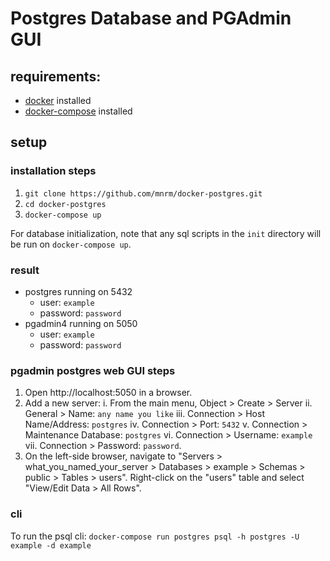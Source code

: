 # Postgres Database and PGAdmin GUI

## requirements:

* [docker](https://docs.docker.com/engine/installation/) installed
* [docker-compose](https://docs.docker.com/compose/install/) installed

## setup

### installation steps

1. `git clone https://github.com/mnrm/docker-postgres.git`
2. `cd docker-postgres`
3. `docker-compose up`

For database initialization, note that any sql scripts in the `init` directory will be run on `docker-compose up`.

### result

* postgres running on 5432
  * user: `example`
  * password: `password`
* pgadmin4 running on 5050
  * user: `example`
  * password: `password`

### pgadmin postgres web GUI steps

1. Open http://localhost:5050 in a browser.
2. Add a new server:
   i. From the main menu, Object > Create > Server
   ii. General > Name: `any name you like`
   iii. Connection > Host Name/Address: `postgres`
   iv. Connection > Port: `5432`
   v. Connection > Maintenance Database: `postgres`
   vi. Connection > Username: `example`
   vii. Connection > Password: `password`.
3. On the left-side browser, navigate to "Servers > what_you_named_your_server > Databases > example > Schemas > public > Tables > users". Right-click on the "users" table and select "View/Edit Data > All Rows".

### cli

To run the psql cli: `docker-compose run postgres psql -h postgres -U example -d example`
